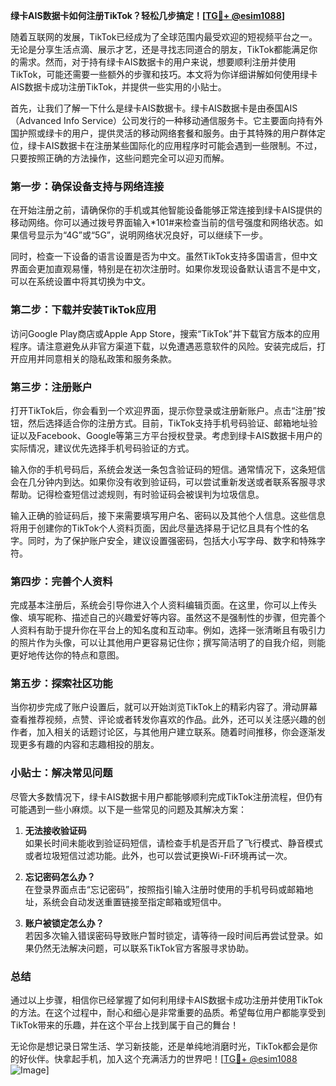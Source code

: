**绿卡AIS数据卡如何注册TikTok？轻松几步搞定！[[TG💪+ @esim1088](https://t.me/s/esim1088)]**

随着互联网的发展，TikTok已经成为了全球范围内最受欢迎的短视频平台之一。无论是分享生活点滴、展示才艺，还是寻找志同道合的朋友，TikTok都能满足你的需求。然而，对于持有绿卡AIS数据卡的用户来说，想要顺利注册并使用TikTok，可能还需要一些额外的步骤和技巧。本文将为你详细讲解如何使用绿卡AIS数据卡成功注册TikTok，并提供一些实用的小贴士。

首先，让我们了解一下什么是绿卡AIS数据卡。绿卡AIS数据卡是由泰国AIS（Advanced Info Service）公司发行的一种移动通信服务卡。它主要面向持有外国护照或绿卡的用户，提供灵活的移动网络套餐和服务。由于其特殊的用户群体定位，绿卡AIS数据卡在注册某些国际化的应用程序时可能会遇到一些限制。不过，只要按照正确的方法操作，这些问题完全可以迎刃而解。

### 第一步：确保设备支持与网络连接

在开始注册之前，请确保你的手机或其他智能设备能够正常连接到绿卡AIS提供的移动网络。你可以通过拨号界面输入*101#来检查当前的信号强度和网络状态。如果信号显示为“4G”或“5G”，说明网络状况良好，可以继续下一步。

同时，检查一下设备的语言设置是否为中文。虽然TikTok支持多国语言，但中文界面会更加直观易懂，特别是在初次注册时。如果你发现设备默认语言不是中文，可以在系统设置中将其切换为中文。

### 第二步：下载并安装TikTok应用

访问Google Play商店或Apple App Store，搜索“TikTok”并下载官方版本的应用程序。请注意避免从非官方渠道下载，以免遭遇恶意软件的风险。安装完成后，打开应用并同意相关的隐私政策和服务条款。

### 第三步：注册账户

打开TikTok后，你会看到一个欢迎界面，提示你登录或注册新账户。点击“注册”按钮，然后选择适合你的注册方式。目前，TikTok支持手机号码验证、邮箱地址验证以及Facebook、Google等第三方平台授权登录。考虑到绿卡AIS数据卡用户的实际情况，建议优先选择手机号码验证的方式。

输入你的手机号码后，系统会发送一条包含验证码的短信。通常情况下，这条短信会在几分钟内到达。如果你没有收到验证码，可以尝试重新发送或者联系客服寻求帮助。记得检查短信过滤规则，有时验证码会被误判为垃圾信息。

输入正确的验证码后，接下来需要填写用户名、密码以及其他个人信息。这些信息将用于创建你的TikTok个人资料页面，因此尽量选择易于记忆且具有个性的名字。同时，为了保护账户安全，建议设置强密码，包括大小写字母、数字和特殊字符。

### 第四步：完善个人资料

完成基本注册后，系统会引导你进入个人资料编辑页面。在这里，你可以上传头像、填写昵称、描述自己的兴趣爱好等内容。虽然这不是强制性的步骤，但完善个人资料有助于提升你在平台上的知名度和互动率。例如，选择一张清晰且有吸引力的照片作为头像，可以让其他用户更容易记住你；撰写简洁明了的自我介绍，则能更好地传达你的特点和意图。

### 第五步：探索社区功能

当你初步完成了账户设置后，就可以开始浏览TikTok上的精彩内容了。滑动屏幕查看推荐视频，点赞、评论或者转发你喜欢的作品。此外，还可以关注感兴趣的创作者，加入相关的话题讨论区，与其他用户建立联系。随着时间推移，你会逐渐发现更多有趣的内容和志趣相投的朋友。

### 小贴士：解决常见问题

尽管大多数情况下，绿卡AIS数据卡用户都能够顺利完成TikTok注册流程，但仍有可能遇到一些小麻烦。以下是一些常见的问题及其解决方案：

1. **无法接收验证码**  
   如果长时间未能收到验证码短信，请检查手机是否开启了飞行模式、静音模式或者垃圾短信过滤功能。此外，也可以尝试更换Wi-Fi环境再试一次。

2. **忘记密码怎么办？**  
   在登录界面点击“忘记密码”，按照指引输入注册时使用的手机号码或邮箱地址，系统会自动发送重置链接至指定邮箱或短信中。

3. **账户被锁定怎么办？**  
   若因多次输入错误密码导致账户暂时锁定，请等待一段时间后再尝试登录。如果仍然无法解决问题，可以联系TikTok官方客服寻求协助。

### 总结

通过以上步骤，相信你已经掌握了如何利用绿卡AIS数据卡成功注册并使用TikTok的方法。在这个过程中，耐心和细心是非常重要的品质。希望每位用户都能享受到TikTok带来的乐趣，并在这个平台上找到属于自己的舞台！

无论你是想记录日常生活、学习新技能，还是单纯地消磨时光，TikTok都会是你的好伙伴。快拿起手机，加入这个充满活力的世界吧！[[TG💪+ @esim1088](https://t.me/s/esim1088) ![Image](https://i.postimg.cc/4NQfJmqS/Snipaste-2025-05-13-00-14-12.png)]